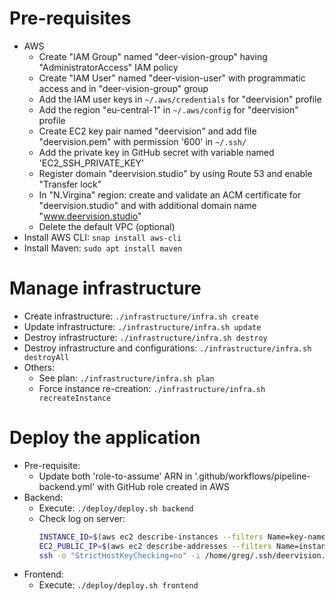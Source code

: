 # Pre-requisites
* AWS
  * Create "IAM Group" named "deer-vision-group" having "AdministratorAccess" IAM policy
  * Create "IAM User" named "deer-vision-user" with programmatic access and in "deer-vision-group" group
  * Add the IAM user keys in `~/.aws/credentials` for "deervision" profile
  * Add the region "eu-central-1" in `~/.aws/config` for "deervision" profile
  * Create EC2 key pair named "deervision" and add file "deervision.pem" with permission '600' in `~/.ssh/`
  * Add the private key in GitHub secret with variable named 'EC2_SSH_PRIVATE_KEY'
  * Register domain "deervision.studio" by using Route 53 and enable "Transfer lock"
  * In "N.Virgina" region: create and validate an ACM certificate for "deervision.studio" and with additional domain name "www.deervision.studio"
  * Delete the default VPC (optional)
* Install AWS CLI: `snap install aws-cli`
* Install Maven: `sudo apt install maven`

# Manage infrastructure
* Create infrastructure: `./infrastructure/infra.sh create`
* Update infrastructure: `./infrastructure/infra.sh update`
* Destroy infrastructure: `./infrastructure/infra.sh destroy`
* Destroy infrastructure and configurations: `./infrastructure/infra.sh destroyAll`
* Others:
  * See plan: `./infrastructure/infra.sh plan`
  * Force instance re-creation: `./infrastructure/infra.sh recreateInstance`

# Deploy the application
* Pre-requisite: 
  * Update both 'role-to-assume' ARN in '.github/workflows/pipeline-backend.yml' with GitHub role created in AWS
* Backend:
  * Execute: `./deploy/deploy.sh backend`
  * Check log on server:
    ```bash
    INSTANCE_ID=$(aws ec2 describe-instances --filters Name=key-name,Values=deervision Name=instance-state-name,Values=running | jq -r '.Reservations[0].Instances[].InstanceId')
    EC2_PUBLIC_IP=$(aws ec2 describe-addresses --filters Name=instance-id,Values=${INSTANCE_ID} | jq -r '.Addresses[].PublicIp')
    ssh -o "StrictHostKeyChecking=no" -i /home/greg/.ssh/deervision.pem "ubuntu@${EC2_PUBLIC_IP}"
    ```
* Frontend:
  * Execute: `./deploy/deploy.sh frontend`
